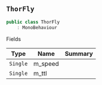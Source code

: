 ## `ThorFly`

```csharp
public class ThorFly
    : MonoBehaviour

```

Fields

| Type | Name | Summary | 
| --- | --- | --- | 
| `Single` | m_speed |  | 
| `Single` | m_ttl |  | 


